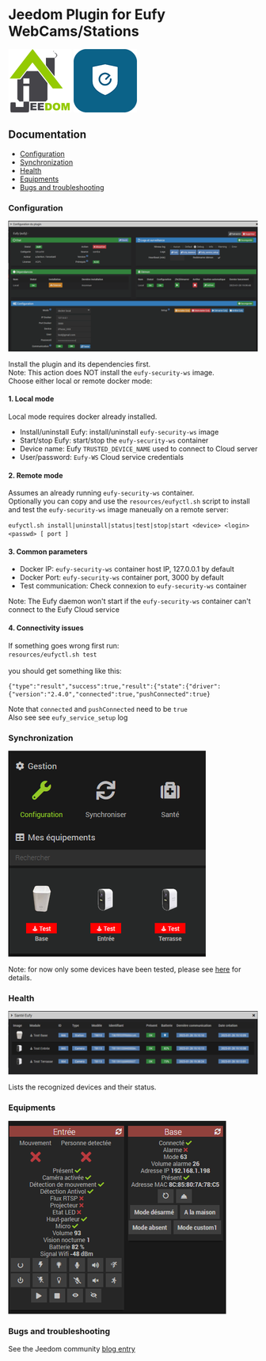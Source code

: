 # Jeedom Plugin for Eufy WebCams/Stations

![Logo Jeedom](../images/jeedom.png)
![Logo Plugin](../images/eufy.png)

## Documentation
- [Configuration](#configuration)
- [Synchronization](#synchronization)
- [Health](#health)
- [Equipments](#equipments)
- [Bugs and troubleshooting](#troubleshooting)

### Configuration
![Configuration](../images/eufy3.png)

Install the plugin and its dependencies first.
<br>Note: This action does NOT install the `eufy-security-ws` image.
<br>Choose either local or remote docker mode:
#### 1. Local mode
Local mode requires docker already installed. 

- Install/uninstall Eufy: install/uninstall `eufy-security-ws` image
- Start/stop Eufy: start/stop the `eufy-security-ws` container
- Device name: Eufy `TRUSTED_DEVICE_NAME` used to connect to Cloud server
- User/password: `Eufy-WS` Cloud service credentials

#### 2. Remote mode
Assumes an already running `eufy-security-ws` container.
<br>Optionally you can copy and use the `resources/eufyctl.sh` script to install and test the `eufy-security-ws` image maneually on a remote server:

`eufyctl.sh install|uninstall|status|test|stop|start <device> <login> <passwd> [ port ]`
 
####  3. Common parameters
- Docker IP: `eufy-security-ws` container host IP, 127.0.0.1 by default
- Docker Port: `eufy-security-ws` container port, 3000 by default
- Test communication: Check connexion to `eufy-security-ws` container

Note: The Eufy daemon won't start if the `eufy-security-ws` container can't connect to the Eufy Cloud service

####  4. Connectivity issues
If something goes wrong first run:
<br>`resources/eufyctl.sh test`
<br>
<br> you should get something like this:

```
{"type":"result","success":true,"result":{"state":{"driver":{"version":"2.4.0","connected":true,"pushConnected":true}
```

Note that `connected` and `pushConnected` need to be `true`
<br>Also see see `eufy_service_setup` log 

### Synchronization
![Configuration](../images/eufy2.png)

Note: for now only some devices have been tested, please see [here](../../README.md#Tested) for details.

### Health
![Configuration](../images/eufy1.png)

Lists the recognized devices and their status. 

### Equipments
![Equipments](../images/eufy4.png)

### Bugs and troubleshooting
See the Jeedom community [blog entry](https://community.jeedom.com/t/integration-de-materiel-eufy/76603)

